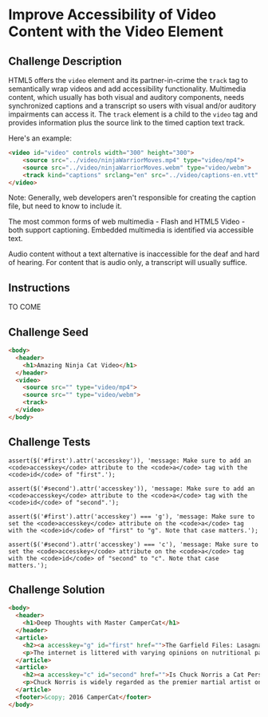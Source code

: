 # Improve Accessibility of Video Content with the Video Element

## Challenge Description

HTML5 offers the `video` element and its partner-in-crime the `track` tag to semantically wrap videos and add accessibility functionality. Multimedia content, which usually has both visual and auditory components, needs synchronized captions and a transcript so users with visual and/or auditory impairments can access it. The `track` element is a child to the `video` tag and provides information plus the source link to the timed caption text track.

Here's an example:
```html
<video id="video" controls width="300" height="300">
	<source src="../video/ninjaWarriorMoves.mp4" type="video/mp4">
	<source src="../video/ninjaWarriorMoves.webm" type="video/webm">
	<track kind="captions" srclang="en" src="../video/captions-en.vtt" label="English">
</video>
```

Note:
Generally, web developers aren't responsible for creating the caption file, but need to know to include it.

The most common forms of web multimedia - Flash and HTML5 Video - both support captioning.
Embedded multimedia is identified via accessible text. 

Audio content without a text alternative is inaccessible for the deaf and hard of hearing. 
For content that is audio only, a transcript will usually suffice.

## Instructions

TO COME

## Challenge Seed

```html
<body>
  <header>
    <h1>Amazing Ninja Cat Video</h1>
  </header>
  <video>
    <source src="" type="video/mp4">
    <source src="" type="video/webm">
    <track>
  </video>
</body>
```

## Challenge Tests

```
assert($('#first').attr('accesskey')), 'message: Make sure to add an <code>accesskey</code> attribute to the <code>a</code> tag with the <code>id</code> of "first".');

assert($('#second').attr('accesskey')), 'message: Make sure to add an <code>accesskey</code> attribute to the <code>a</code> tag with the <code>id</code> of "second".');

assert($('#first').attr('accesskey') === 'g'), 'message: Make sure to set the <code>accesskey</code> attribute on the <code>a</code> tag with the <code>id</code> of "first" to "g". Note that case matters.');

assert($('#second').attr('accesskey') === 'c'), 'message: Make sure to set the <code>accesskey</code> attribute on the <code>a</code> tag with the <code>id</code> of "second" to "c". Note that case matters.');
```

## Challenge Solution

```html
<body>
  <header>
    <h1>Deep Thoughts with Master CamperCat</h1>
  </header>
  <article>
    <h2><a accesskey="g" id="first" href="">The Garfield Files: Lasagna as Training Fuel?</a></h2>
    <p>The internet is littered with varying opinions on nutritional paradigms, from catnip paleo to hairball cleanses. But let's turn our attention to an often overlooked fitness fuel, and examine the protein-carb-yummy trifecta that is lasagna...</p>
  </article>
  <article>
    <h2><a accesskey="c" id="second" href="">Is Chuck Norris a Cat Person?</a></h2>
    <p>Chuck Norris is widely regarded as the premier martial artist on the planet, and it's a complete coincidence anyone who disagrees with this fact mysteriously disappears soon after. But the real question is, is he a cat person?...</p>
  </article>
  <footer>&copy; 2016 CamperCat</footer>
</body>
```
